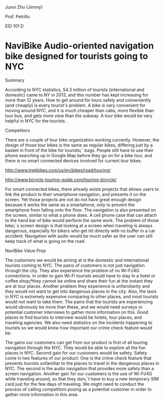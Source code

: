 Junxi Zhu (Jimmy)

Prof. Petrillo

EID 101 D

# NaviBike Audio-oriented navigation bike designed for tourists going to NYC

<t2> Summary </t2>

According to NYC statistics, 54.3 million of tourists (international and domestic) came to NY in 2013, and this number has kept increasing for more than 12 years. How to get around for tours safely and conveniently (and cheaply) is every tourist's problem. A bike is very convenient for moving around NYC, and it is much cheaper than cabs, more flexible than tour bus, and gets more view than the subway. A tour bike would be very helpful in NYC for the tourists.

<t2> Competitors </t2>
	
There are a couple of tour bike organization working currently. However, the design of those tour bikes is the same as regular bikes, differing just by a basket in front of the bike for tourists¡¯ bags. People still have to use their phone searching up in Google Map before they go on for a bike tour, and there is no smart connected devices involved for current tour bikes.

http://www.trekbikes.com/us/en/bikes/road/touring/

http://www.bicycle-touring-guide.com/touring-bicycle/

For smart connected bikes, there already exists projects that allows users to link the product to their smartphone navigation, and presents it on the screen. Yet those projects are not do not have great enough design because it works the same as a smartphone, only to prevent the smartphone from falling onto the floor. The navigation is also presented on the screen, similar to what a phone does. A cell phone case that can attach to the hand bar of bike would perform the same work. The problem of those bike¡¯s screen design is that looking at a screen when traveling is always dangerous, especially for bikers who get hit directly with no buffer in a car accident. Navigation with audio would be much safer as the user can still keep track of what is going on the road.

<t2> NaviBike Value Prop </t2>

The customers we would be aiming at is the domestic and international tourists coming to NYC. The pains of customers is not just navigation through the city. They also experience the problem of no Wi-Fi/4G connections. In order to gain Wi-Fi tourists would have to stay in a hotel or coffee shop¡ªthey cannot be online and share their fun at the instant they are at tour places. Another problem they experience is unfamiliarity and they would not want to get into dangerous places in the city. Also, the taxis in NYC is extremely expensive comparing to other places, and most tourists would not want to take them. The pains that the tourists are experiencing would obviously be more than these, and we would need surveys or potential customer interviews to gather more information on this. Good places to find tourists to interview would be hotels, tour places, and traveling agencies. We also need statistics on the incidents happening to tourists so we would know how important our crime check feature would be.

The gains our customers can get from our product is first of all touring navigation through the NYC. They would be able to explore all the fun places in NYC. Second gain for our customers would be safety. Safety come in two features of our product: One is the crime check feature that prevents tourists unfamiliar to the places to travel in the dangerous places in NYC. The second is the audio navigation that provides more safety than a screen navigation. Another gain for our customers is the use of Wi-Fi/4G while traveling around, so that they don¡¯t have to buy a new temporary SIM card just for the few days of traveling. We might need to conduct the process of calling competitors posing as a potential customer in order to gather more information in this area.

